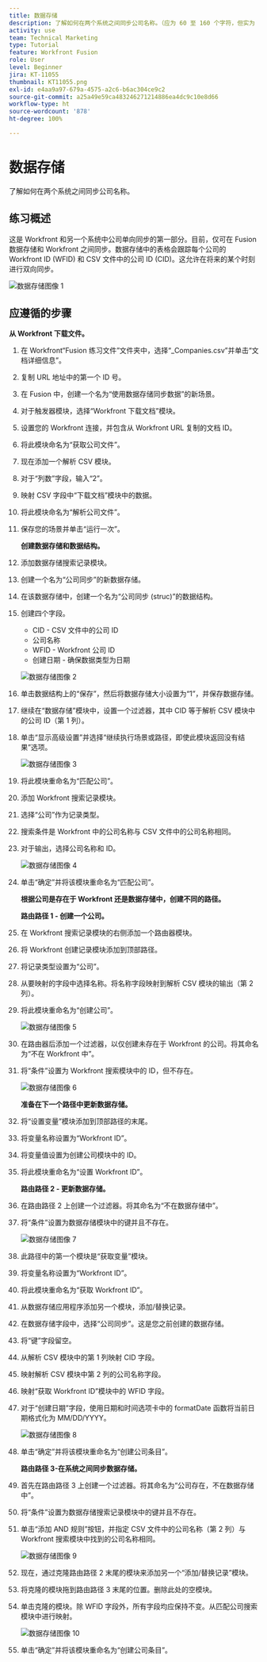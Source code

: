 ```yaml
---
title: 数据存储
description: 了解如何在两个系统之间同步公司名称。（应为 60 至 160 个字符，但实为 178 个字符）
activity: use
team: Technical Marketing
type: Tutorial
feature: Workfront Fusion
role: User
level: Beginner
jira: KT-11055
thumbnail: KT11055.png
exl-id: e4aa9a97-679a-4575-a2c6-b6ac304ce9c2
source-git-commit: a25a49e59ca483246271214886ea4dc9c10e8d66
workflow-type: ht
source-wordcount: '878'
ht-degree: 100%

---
```


# 数据存储

了解如何在两个系统之间同步公司名称。

## 练习概述

这是 Workfront 和另一个系统中公司单向同步的第一部分。目前，仅可在 Fusion 数据存储和 Workfront 之间同步。数据存储中的表格会跟踪每个公司的 Workfront ID (WFID) 和 CSV 文件中的公司 ID (CID)。这允许在将来的某个时刻进行双向同步。

![数据存储图像 1](../12-exercises/assets/data-stores-walkthrough-1.png)

## 应遵循的步骤

**从 Workfront 下载文件。**

1. 在 Workfront“Fusion 练习文件”文件夹中，选择“_Companies.csv”并单击“文档详细信息”。
1. 复制 URL 地址中的第一个 ID 号。
1. 在 Fusion 中，创建一个名为“使用数据存储同步数据”的新场景。
1. 对于触发器模块，选择“Workfront 下载文档”模块。
1. 设置您的 Workfront 连接，并包含从 Workfront URL 复制的文档 ID。
1. 将此模块命名为“获取公司文件”。
1. 现在添加一个解析 CSV 模块。
1. 对于“列数”字段，输入“2”。
1. 映射 CSV 字段中“下载文档”模块中的数据。
1. 将此模块命名为“解析公司文件”。
1. 保存您的场景并单击“运行一次”。

   **创建数据存储和数据结构。**

1. 添加数据存储搜索记录模块。
1. 创建一个名为“公司同步”的新数据存储。
1. 在该数据存储中，创建一个名为“公司同步 (struc)”的数据结构。
1. 创建四个字段。

   + CID - CSV 文件中的公司 ID
   + 公司名称
   + WFID - Workfront 公司 ID
   + 创建日期 - 确保数据类型为日期

   ![数据存储图像 2](../12-exercises/assets/data-stores-walkthrough-2.png)

1. 单击数据结构上的“保存”，然后将数据存储大小设置为“1”，并保存数据存储。
1. 继续在“数据存储”模块中，设置一个过滤器，其中 CID 等于解析 CSV 模块中的公司 ID（第 1 列）。
1. 单击“显示高级设置”并选择“继续执行场景或路径，即使此模块返回没有结果”选项。

   ![数据存储图像 3](../12-exercises/assets/data-stores-walkthrough-3.png)

1. 将此模块重命名为“匹配公司”。
1. 添加 Workfront 搜索记录模块。
1. 选择“公司”作为记录类型。
1. 搜索条件是 Workfront 中的公司名称与 CSV 文件中的公司名称相同。
1. 对于输出，选择公司名称和 ID。

   ![数据存储图像 4](../12-exercises/assets/data-stores-walkthrough-4.png)

1. 单击“确定”并将该模块重命名为“匹配公司”。

   **根据公司是存在于 Workfront 还是数据存储中，创建不同的路径。**

   **路由路径 1 - 创建一个公司。**

1. 在 Workfront 搜索记录模块的右侧添加一个路由器模块。
1. 将 Workfront 创建记录模块添加到顶部路径。
1. 将记录类型设置为“公司”。
1. 从要映射的字段中选择名称。将名称字段映射到解析 CSV 模块的输出（第 2 列）。
1. 将此模块重命名为“创建公司”。

   ![数据存储图像 5](../12-exercises/assets/data-stores-walkthrough-5.png)

1. 在路由器后添加一个过滤器，以仅创建未存在于 Workfront 的公司。将其命名为“不在 Workfront 中”。
1. 将“条件”设置为 Workfront 搜索模块中的 ID，但不存在。

   ![数据存储图像 6](../12-exercises/assets/data-stores-walkthrough-6.png)

   **准备在下一个路径中更新数据存储。**

1. 将“设置变量”模块添加到顶部路径的末尾。
1. 将变量名称设置为“Workfront ID”。
1. 将变量值设置为创建公司模块中的 ID。
1. 将此模块重命名为“设置 Workfront ID”。

   **路由路径 2 - 更新数据存储。**

1. 在路由路径 2 上创建一个过滤器。将其命名为“不在数据存储中”。

1. 将“条件”设置为数据存储模块中的键并且不存在。

   ![数据存储图像 7](../12-exercises/assets/data-stores-walkthrough-7.png)

1. 此路径中的第一个模块是“获取变量”模块。
1. 将变量名称设置为“Workfront ID”。
1. 将此模块重命名为“获取 Workfront ID”。
1. 从数据存储应用程序添加另一个模块，添加/替换记录。
1. 在数据存储字段中，选择“公司同步”。这是您之前创建的数据存储。
1. 将“键”字段留空。
1. 从解析 CSV 模块中的第 1 列映射 CID 字段。
1. 映射解析 CSV 模块中第 2 列的公司名称字段。
1. 映射“获取 Workfront ID”模块中的 WFID 字段。
1. 对于“创建日期”字段，使用日期和时间选项卡中的 formatDate 函数将当前日期格式化为 MM/DD/YYYY。

   ![数据存储图像 8](../12-exercises/assets/data-stores-walkthrough-8.png)

1. 单击“确定”并将该模块重命名为“创建公司条目”。

   **路由路径 3-在系统之间同步数据存储。**

1. 首先在路由路径 3 上创建一个过滤器。将其命名为“公司存在，不在数据存储中”。
1. 将“条件”设置为数据存储搜索记录模块中的键并且不存在。
1. 单击“添加 AND 规则”按钮，并指定 CSV 文件中的公司名称（第 2 列）与 Workfront 搜索模块中找到的公司名称相同。

   ![数据存储图像 9](../12-exercises/assets/data-stores-walkthrough-9.png)

1. 现在，通过克隆路由路径 2 末尾的模块来添加另一个“添加/替换记录”模块。
1. 将克隆的模块拖到路由路径 3 末尾的位置。删除此处的空模块。
1. 单击克隆的模块。除 WFID 字段外，所有字段均应保持不变。从匹配公司搜索模块中进行映射。

   ![数据存储图像 10](../12-exercises/assets/data-stores-walkthrough-10.png)

1. 单击“确定”并将该模块重命名为“创建公司条目”。
